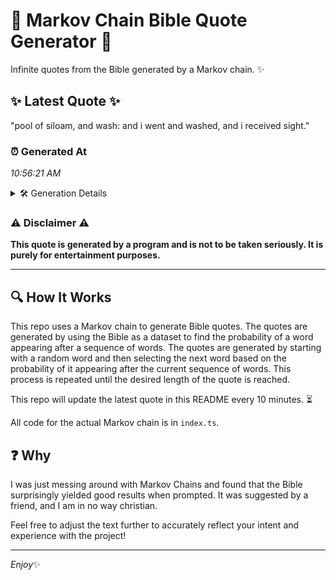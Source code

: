 # 📖 Markov Chain Bible Quote Generator 📖

Infinite quotes from the Bible generated by a Markov chain. ✨

## ✨ Latest Quote ✨
"pool of siloam, and wash: and i went and washed, and i received sight."

### ⏰ Generated At
*10:56:21 AM*

<details>
    <summary>🛠️ Generation Details</summary>
    <p>
        <strong>🌱 Seed:</strong> pool<br>
        <strong>🔄 Iterations:</strong> 13<br>
        <strong>📜 Context History:</strong><br>[ pool ]: of<br>[ pool, of ]: siloam,<br>[ pool, of, siloam, ]: and<br>[ pool, of, siloam,, and ]: wash:<br>[ pool, of, siloam,, and, wash: ]: and<br>[ pool, of, siloam,, and, wash:, and ]: i<br>[ of, siloam,, and, wash:, and, i ]: went<br>[ siloam,, and, wash:, and, i, went ]: and<br>[ and, wash:, and, i, went, and ]: washed,<br>[ wash:, and, i, went, and, washed, ]: and<br>[ and, i, went, and, washed,, and ]: i<br>[ i, went, and, washed,, and, i ]: received<br>[ went, and, washed,, and, i, received ]: sight.<br>
    </p>
</details>

### ⚠️ Disclaimer ⚠️
**This quote is generated by a program and is not to be taken seriously. It is purely for entertainment purposes.**

---

## 🔍 How It Works

This repo uses a Markov chain to generate Bible quotes. The quotes are generated by using the Bible as a dataset to find the probability of a word appearing after a sequence of words. The quotes are generated by starting with a random word and then selecting the next word based on the probability of it appearing after the current sequence of words. This process is repeated until the desired length of the quote is reached.

This repo will update the latest quote in this README every 10 minutes. ⏳

All code for the actual Markov chain is in `index.ts`.

## ❓ Why

I was just messing around with Markov Chains and found that the Bible surprisingly yielded good results when prompted. 
It was suggested by a friend, and I am in no way christian.

Feel free to adjust the text further to accurately reflect your intent and experience with the project!

---

*Enjoy*✨
